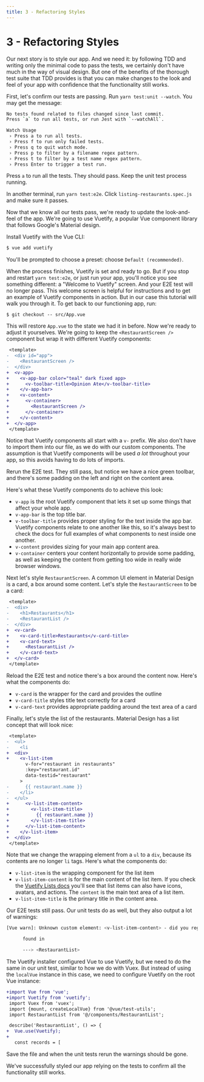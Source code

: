 ```yaml
---
title: 3 - Refactoring Styles
---
```


# 3 - Refactoring Styles

Our next story is to style our app. And we need it: by following TDD and writing only the minimal code to pass the tests, we certainly don't have much in the way of visual design. But one of the benefits of the thorough test suite that TDD provides is that you can make changes to the look and feel of your app with confidence that the functionality still works.

First, let's confirm our tests are passing. Run `yarn test:unit --watch`. You may get the message:

```sh
No tests found related to files changed since last commit.
Press `a` to run all tests, or run Jest with `--watchAll`.

Watch Usage
 › Press a to run all tests.
 › Press f to run only failed tests.
 › Press q to quit watch mode.
 › Press p to filter by a filename regex pattern.
 › Press t to filter by a test name regex pattern.
 › Press Enter to trigger a test run.
```

Press `a` to run all the tests. They should pass. Keep the unit test process running.

In another terminal, run `yarn test:e2e`. Click `listing-restaurants.spec.js` and make sure it passes.

Now that we know all our tests pass, we're ready to update the look-and-feel of the app. We're going to use Vuetify, a popular Vue component library that follows Google's Material design.

Install Vuetify with the Vue CLI:

```sh
$ vue add vuetify
```

You'll be prompted to choose a preset: choose `Default (recommended)`.

When the process finishes, Vuetify is set and ready to go. But if you stop and restart `yarn test:e2e`, or just run your app, you'll notice you see something different: a "Welcome to Vuetify" screen. And your E2E test will no longer pass. This welcome screen is helpful for instructions and to get an example of Vuetify components in action. But in our case this tutorial will walk you through it. To get back to our functioning app, run:

```
$ git checkout -- src/App.vue
```

This will restore `App.vue` to the state we had it in before. Now we're ready to adjust it yourselves. We're going to keep the `<RestaurantScreen />` component but wrap it with different Vuetify components:

```diff
 <template>
-  <div id="app">
-    <RestaurantScreen />
-  </div>
+  <v-app>
+    <v-app-bar color="teal" dark fixed app>
+      <v-toolbar-title>Opinion Ate</v-toolbar-title>
+    </v-app-bar>
+    <v-content>
+      <v-container>
+        <RestaurantScreen />
+      </v-container>
+    </v-content>
+  </v-app>
 </template>
```

Notice that Vuetify components all start with a `v-` prefix. We also don't have to import them into our file, as we do with our custom components. The assumption is that Vuetify components will be used *a lot* throughout your app, so this avoids having to do lots of imports.

Rerun the E2E test. They still pass, but notice we have a nice green toolbar, and there's some padding on the left and right on the content area.

Here's what these Vuetify components do to achieve this look:

- `v-app` is the root Vuetify component that lets it set up some things that affect your whole app.
- `v-app-bar` is the top title bar.
- `v-toolbar-title` provides proper styling for the text inside the app bar. Vuetify components relate to one another like this, so it's always best to check the docs for full examples of what components to nest inside one another.
- `v-content` provides sizing for your main app content area.
- `v-container` centers your content horizontally to provide some padding, as well as keeping the content from getting too wide in really wide browser windows.

Next let's style `RestaurantScreen`. A common UI element in Material Design is a card, a box around some content. Let's style the `RestaurantScreen` to be a card:

```diff
 <template>
-  <div>
-    <h1>Restaurants</h1>
-    <RestaurantList />
-  </div>
+  <v-card>
+    <v-card-title>Restaurants</v-card-title>
+    <v-card-text>
+      <RestaurantList />
+    </v-card-text>
+  </v-card>
 </template>
```

Reload the E2E test and notice there's a box around the content now. Here's what the components do:

- `v-card` is the wrapper for the card and provides the outline
- `v-card-title` styles title text correctly for a card
- `v-card-text`  provides appropriate padding around the text area of a card

Finally, let's style the list of the restaurants. Material Design has a list concept that will look nice:

```diff
 <template>
-  <ul>
-    <li
+  <div>
+    <v-list-item
       v-for="restaurant in restaurants"
       :key="restaurant.id"
       data-testid="restaurant"
     >
-      {{ restaurant.name }}
-    </li>
-  </ul>
+      <v-list-item-content>
+        <v-list-item-title>
+          {{ restaurant.name }}
+        </v-list-item-title>
+      </v-list-item-content>
+    </v-list-item>
+  </div>
 </template>
```

Note that we change the wrapping element from a `ul` to a `div`, because its contents are no longer `li` tags. Here's what the components do:

- `v-list-item` is the wrapping component for the list item
- `v-list-item-content` is for the main content of the list item. If you check the [Vuetify Lists docs](https://vuetifyjs.com/en/components/lists) you'll see that list items can also have icons, avatars, and actions. The `content` is the main text area of a list item.
- `v-list-item-title` is the primary title in the content area.

Our E2E tests still pass. Our unit tests do as well, but they also output a lot of warnings:

```sh
[Vue warn]: Unknown custom element: <v-list-item-content> - did you register the component correctly? For recursive components, make sure to provide the "name" option.

      found in

      ---> <RestaurantList>
```

The Vuetify installer configured Vue to use Vuetify, but we need to do the same in our unit test, similar to how we do with Vuex. But instead of using the `localVue` instance in this case, we need to configure Vuetify on the root Vue instance:

```diff
+import Vue from 'vue';
+import Vuetify from 'vuetify';
 import Vuex from 'vuex';
 import {mount, createLocalVue} from '@vue/test-utils';
 import RestaurantList from '@/components/RestaurantList';

 describe('RestaurantList', () => {
+  Vue.use(Vuetify);
+
   const records = [
```

Save the file and when the unit tests rerun the warnings should be gone.

We've successfully styled our app relying on the tests to confirm all the functionality still works.
